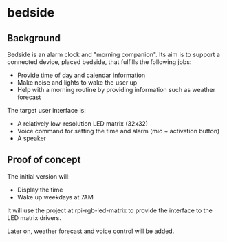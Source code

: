 # bedside

## Background

Bedside is an alarm clock and "morning companion". Its aim is to support a
connected device, placed bedside, that fulfills the following jobs:
* Provide time of day and calendar information
* Make noise and lights to wake the user up
* Help with a morning routine by providing information such as weather
  forecast

The target user interface is:
* A relatively low-resolution LED matrix (32x32)
* Voice command for setting the time and alarm (mic + activation button)
* A speaker

## Proof of concept

The initial version will:
* Display the time
* Wake up weekdays at 7AM

It will use the project at rpi-rgb-led-matrix to provide the interface to the
LED matrix drivers.

Later on, weather forecast and voice control will be added.
